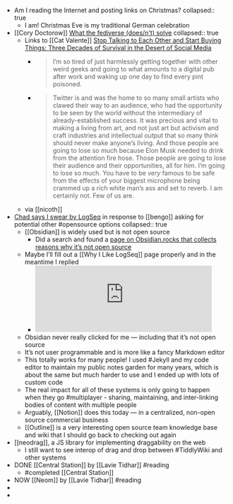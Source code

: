 - Am I reading the Internet and posting links on Christmas?
  collapsed:: true
	- I am! Christmas Eve is my traditional German celebration
- [[Cory Doctorow]] [What the fediverse (does/n't) solve](https://pluralistic.net/2022/12/23/semipermeable-membranes/#free-as-in-puppies)
  collapsed:: true
	- Links to [[Cat Valente]] [Stop Talking to Each Other and Start Buying Things: Three Decades of Survival in the Desert of Social Media](https://catvalente.substack.com/p/stop-talking-to-each-other-and-start)
		- > I’m so tired of just harmlessly getting together with other weird geeks and going to what amounts to a digital pub after work and waking up one day to find every pint poisoned.
		- > Twitter is and was the home to so many small artists who clawed their way to an audience, who had the opportunity to be seen by the world without the intermediary of already-established success. It was precious and vital to making a living from art, and not just art but activism and craft industries and intellectual output that so many think should never make anyone’s living. And those people are going to lose so much because Elon Musk needed to drink from the attention fire hose. Those people are going to lose their audience and their opportunities, all for him. I’m going to lose so much. You have to be *very* famous to be safe from the effects of your biggest microphone being crammed up a rich white man’s ass and set to reverb. I am certainly not. Few of us are.
	- via [[nicoth]]
- [Chad says I swear by LogSeq](https://indieweb.social/@chadkoh/109578052048693366) in response to [[bengo]] asking for potential other #opensource options
  collapsed:: true
	- [[Obsidian]] is widely used but is not open source
		- Did a search and found a [page on Obsidian.rocks that collects reasons why it’s not open source](https://obsidian.rocks/why-isnt-obsidian-open-source/)
	- Maybe I’ll fill out a [[Why I Like LogSeq]] page properly and in the meantime I replied
		- <iframe src="https://toolsforthought.rocks/@boris/109578366721863061/embed" class="mastodon-embed" style="max-width: 100%; border: 0" width="400" height=“650” allowfullscreen="allowfullscreen"></iframe><script src="https://toolsforthought.rocks/embed.js" async="async"></script>
	- Obsidian never really clicked for me — including that it’s not open source
	- It’s not user programmable and is more like a fancy Markdown editor
	- This totally works for many people! I used #Jekyll and my code editor to maintain my public notes garden for many years, which is about the same but much harder to use and I ended up with lots of custom code
	- The real impact for all of these systems is only going to happen when they go #multiplayer - sharing, maintaining, and inter-linking bodies of content with multiple people
	- Arguably, [[Notion]] does this today — in a centralized, non-open source commercial business
	- [[Outline]] is a very interesting open source team knowledge base and wiki that I should go back to checking out again
- [[neodrag]], a JS library for implementing draggability on the web
	- I still want to see interop of drag and drop between #TiddlyWiki and other systems
- DONE [[Central Station]] by [[Lavie Tidhar]] #reading
	- #completed [[Central Station]]
- NOW [[Neom]] by [[Lavie Tidhar]] #reading
-
-